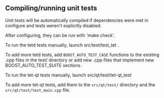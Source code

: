 Compiling/running unit tests
------------------------------------

Unit tests will be automatically compiled if dependencies were met in configure
and tests weren't explicitly disabled.

After configuring, they can be run with 'make check'.

To run the tetd tests manually, launch src/test/test_tet .

To add more tetd tests, add `BOOST_AUTO_TEST_CASE` functions to the existing
.cpp files in the test/ directory or add new .cpp files that
implement new BOOST_AUTO_TEST_SUITE sections.

To run the tet-qt tests manually, launch src/qt/test/tet-qt_test

To add more tet-qt tests, add them to the `src/qt/test/` directory and
the `src/qt/test/test_main.cpp` file.
